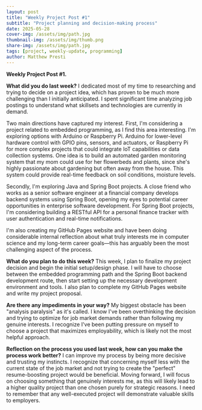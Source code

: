 ```yaml
---
layout: post
title: "Weekly Project Post #1"
subtitle: "Project planning and decision-making process"
date: 2025-05-28
cover-img: /assets/img/path.jpg
thumbnail-img: /assets/img/thumb.png
share-img: /assets/img/path.jpg
tags: [project, weekly-update, programming]
author: Matthew Presti
---
```


**Weekly Project Post #1.**

**What did you do last week?** I dedicated most of my time to researching and trying to decide on a project idea, which has proven to be much more challenging than I initially anticipated. I spent significant time analyzing job postings to understand what skillsets and technologies are currently in demand.

Two main directions have captured my interest. First, I'm considering a project related to embedded programming, as I find this area interesting. I'm exploring options with Arduino or Raspberry Pi. Arduino for lower-level hardware control with GPIO pins, sensors, and actuators, or Raspberry Pi for more complex projects that could integrate IoT capabilities or data collection systems. One idea is to build an automated garden monitoring system that my mom could use for her flowerbeds and plants, since she's highly passionate about gardening but often away from the house. This system could provide real-time feedback on soil conditions, moisture levels.

Secondly, I'm exploring Java and Spring Boot projects. A close friend who works as a senior software engineer at a financial company develops backend systems using Spring Boot, opening my eyes to potential career opportunities in enterprise software development. For Spring Boot projects, I'm considering building a RESTful API for a personal finance tracker with user authentication and real-time notifications.

I'm also creating my GitHub Pages website and have been doing considerable internal reflection about what truly interests me in computer science and my long-term career goals—this has arguably been the most challenging aspect of the process.

**What do you plan to do this week?** This week, I plan to finalize my project decision and begin the initial setup/design phase. I will have to choose between the embedded programming path and the Spring Boot backend development route, then start setting up the necessary development environment and tools. I also plan to complete my GitHub Pages website and write my project proposal.

**Are there any impediments in your way?** My biggest obstacle has been "analysis paralysis" as it's called. I know I've been overthinking the decision and trying to optimize for job market demands rather than following my genuine interests. I recognize I've been putting pressure on myself to choose a project that maximizes employability, which is likely not the most helpful approach.

**Reflection on the process you used last week, how can you make the process work better?** I can improve my process by being more decisive and trusting my instincts. I recognize that concerning myself less with the current state of the job market and not trying to create the "perfect" resume-boosting project would be beneficial. Moving forward, I will focus on choosing something that genuinely interests me, as this will likely lead to a higher quality project than one chosen purely for strategic reasons. I need to remember that any well-executed project will demonstrate valuable skills to employers.
